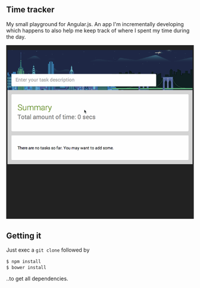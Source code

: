 Time tracker
----

My small playground for Angular.js. An app I'm incrementally developing which happens to also help me keep track of where I spent my time during the day.

![](time-tracker-demo.gif)

## Getting it

Just exec a `git clone` followed by

```
$ npm install
$ bower install
```

..to get all dependencies.
